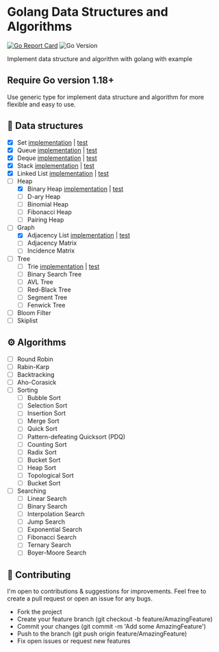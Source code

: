 # Golang Data Structures and Algorithms

[![Go Report Card](https://goreportcard.com/badge/github.com/ta3113ta/golang-ds-algorithms)](https://goreportcard.com/report/github.com/ta3113ta/golang-ds-algorithms)
![Go Version](https://img.shields.io/badge/Go-%3E%3D%201.18-%23007d9c)

Implement data structure and algorithm with golang with example

## Require Go version 1.18+

Use generic type for implement data structure and algorithm for more flexible and easy to use.

## 🧱 Data structures

- [x] Set [implementation](https://github.com/ta3113ta/golang-ds-algorithms/blob/main/ds/set/set.go) | [test](https://github.com/ta3113ta/golang-ds-algorithms/blob/main/ds/set/set_test.go)
- [x] Queue [implementation](https://github.com/ta3113ta/golang-ds-algorithms/blob/main/ds/queue/queue.go) | [test](https://github.com/ta3113ta/golang-ds-algorithms/blob/main/ds/queue/queue_test.go)
- [x] Deque [implementation](https://github.com/ta3113ta/golang-ds-algorithms/blob/main/ds/deque/deque.go) | [test](https://github.com/ta3113ta/golang-ds-algorithms/blob/main/ds/deque/deque_test.go)
- [x] Stack [implementation](https://github.com/ta3113ta/golang-ds-algorithms/blob/main/ds/stack/stack.go) | [test](https://github.com/ta3113ta/golang-ds-algorithms/blob/main/ds/stack/stack_test.go)
- [x] Linked List [implementation](https://github.com/ta3113ta/golang-ds-algorithms/blob/main/ds/linked_list/linked_list.go) | [test](https://github.com/ta3113ta/golang-ds-algorithms/blob/main/ds/linked_list/linked_list_test.go)
- [ ] Heap
  - [x] Binary Heap [implementation](https://github.com/ta3113ta/golang-ds-algorithms/blob/main/ds/heap/binary_heap/binary_heap.go) | [test](https://github.com/ta3113ta/golang-ds-algorithms/blob/main/ds/heap/binary_heap/binary_heap_test.go)
  - [ ] D-ary Heap
  - [ ] Binomial Heap
  - [ ] Fibonacci Heap
  - [ ] Pairing Heap
- [ ] Graph
  - [x] Adjacency List [implementation](https://github.com/ta3113ta/golang-ds-algorithms/blob/main/ds/graph/adjacencylist/adjacency_list.go) | [test](https://github.com/ta3113ta/golang-ds-algorithms/blob/main/ds/graph/adjacencylist/adjacency_list_test.go)
  - [ ] Adjacency Matrix
  - [ ] Incidence Matrix
- [ ] Tree
  - [ ] Trie [implementation](https://github.com/ta3113ta/golang-ds-algorithms/blob/main/ds/tree/trie/trie.go) |  [test](https://github.com/ta3113ta/golang-ds-algorithms/blob/main/ds/tree/trie/trie_test.go)
  - [ ] Binary Search Tree
  - [ ] AVL Tree
  - [ ] Red-Black Tree
  - [ ] Segment Tree
  - [ ] Fenwick Tree
- [ ] Bloom Filter
- [ ] Skiplist

## ⚙️ Algorithms

- [ ] Round Robin
- [ ] Rabin-Karp
- [ ] Backtracking
- [ ] Aho-Corasick
- [ ] Sorting
  - [ ] Bubble Sort
  - [ ] Selection Sort
  - [ ] Insertion Sort
  - [ ] Merge Sort
  - [ ] Quick Sort
  - [ ] Pattern-defeating Quicksort (PDQ)
  - [ ] Counting Sort
  - [ ] Radix Sort
  - [ ] Bucket Sort
  - [ ] Heap Sort
  - [ ] Topological Sort
  - [ ] Bucket Sort
- [ ] Searching
  - [ ] Linear Search
  - [ ] Binary Search
  - [ ] Interpolation Search
  - [ ] Jump Search
  - [ ] Exponential Search
  - [ ] Fibonacci Search
  - [ ] Ternary Search
  - [ ] Boyer-Moore Search

## 🤝 Contributing

I'm open to contributions & suggestions for improvements. Feel free to create a pull request or open an issue for any bugs.

- Fork the project
- Create your feature branch (git checkout -b feature/AmazingFeature)
- Commit your changes (git commit -m 'Add some AmazingFeature')
- Push to the branch (git push origin feature/AmazingFeature)
- Fix open issues or request new features
